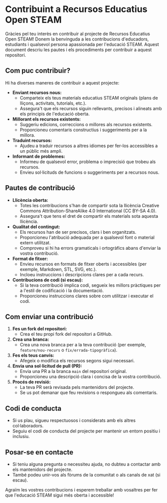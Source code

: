 # Contribuint a Recursos Educatius Open STEAM

Gràcies pel teu interès en contribuir al projecte de Recursos Educatius Open STEAM! Donem la benvinguda a les contribucions d'educadors, estudiants i qualsevol persona apassionada per l'educació STEAM. Aquest document descriu les pautes i els procediments per contribuir a aquest repositori.

## Com puc contribuir?

Hi ha diverses maneres de contribuir a aquest projecte:

* **Enviant recursos nous:**
  * Comparteix els teus materials educatius STEAM originals (plans de lliçons, activitats, tutorials, etc.).
  * Assegura't que els recursos siguin rellevants, precisos i alineats amb els principis de l'educació oberta.
* **Millorant els recursos existents:**
  * Suggeriu edicions, correccions o millores als recursos existents.
  * Proporcioneu comentaris constructius i suggeriments per a la millora.
* **Traduint recursos:**
  * Ajudeu a traduir recursos a altres idiomes per fer-los accessibles a un públic més ampli.
* **Informant de problemes:**
  * Informeu de qualsevol error, problema o imprecisió que trobeu als recursos.
  * Envieu sol·licituds de funcions o suggeriments per a recursos nous.

## Pautes de contribució

* **Llicència oberta:**
  * Totes les contribucions s'han de compartir sota la llicència Creative Commons Attribution-ShareAlike 4.0 International (CC BY-SA 4.0).
  * Assegura't que tens el dret de compartir els materials sota aquesta llicència.
* **Qualitat del contingut:**
  * Els recursos han de ser precisos, clars i ben organitzats.
  * Proporcioneu l'atribució adequada per a qualsevol font o material extern utilitzat.
  * Comproveu si hi ha errors gramaticals i ortogràfics abans d'enviar la vostra contribució.
* **Format de fitxer:**
  * Envieu recursos en formats de fitxer oberts i accessibles (per exemple, Markdown, STL, SVG, etc.).
  * Incloeu instruccions i descripcions clares per a cada recurs.
* **Contribucions de codi (si escau):**
  * Si la teva contribució implica codi, segueix les millors pràctiques per a l'estil de codificació i la documentació.
  * Proporcioneu instruccions clares sobre com utilitzar i executar el codi.

## Com enviar una contribució

1. **Fes un fork del repositori:**
   * Crea el teu propi fork del repositori a GitHub.
2. **Crea una branca:**
   * Crea una nova branca per a la teva contribució (per exemple, `feature/nou-recurs` o `fix/errada-tipogràfica`).
3. **Fes els teus canvis:**
   * Afegeix o modifica els recursos segons sigui necessari.
4. **Envia una sol·licitud de pull (PR):**
   * Envia una PR a la branca `main` del repositori original.
   * Proporcioneu una descripció clara i concisa de la vostra contribució.
5. **Procés de revisió:**
   * La teva PR serà revisada pels mantenidors del projecte.
   * Se us pot demanar que feu revisions o respongueu als comentaris.

## Codi de conducta

* Si us plau, sigueu respectuosos i considerats amb els altres col·laboradors.
* Seguiu el codi de conducta del projecte per mantenir un entorn positiu i inclusiu.

## Posar-se en contacte

* Si teniu alguna pregunta o necessiteu ajuda, no dubteu a contactar amb els mantenidors del projecte.
* També podeu unir-vos als fòrums de la comunitat o als canals de xat (si escau).

Agraïm les vostres contribucions i esperem treballar amb vosaltres per fer que l'educació STEAM sigui més oberta i accessible!